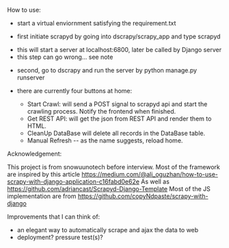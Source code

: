 How to use:

  - start a virtual enviornment satisfying the requirement.txt

  - first initiate scrapyd by going into dscrapy/scrapy_app and type
	scrapyd
  * this will start a server at localhost:6800, later be called by Django server
  * this step can go wrong... see note

  - second, go to dscrapy and run the server by
	python manage.py runserver

  - there are currently four buttons at home:
	- Start Crawl: will send a POST signal to scrapyd api and start the crawling process.  Notify the frontend when finished.
	- Get REST API: will get the json from REST API and render them to HTML.
	- CleanUp DataBase will delete all records in the DataBase table.
	- Manual Refresh -- as the name suggests, reload home.


Acknowledgement: 

This project is from snowuunotech before interview.
Most of the framework are inspired by this article https://medium.com/@ali_oguzhan/how-to-use-scrapy-with-django-application-c16fabd0e62e
As well as https://github.com/adriancast/Scrapyd-Django-Template
Most of the JS implementation are from https://github.com/copyNdpaste/scrapy-with-django


Improvements that I can think of:

  - an elegant way to automatically scrape and ajax the data to web
  - deployment? pressure test(s)?
